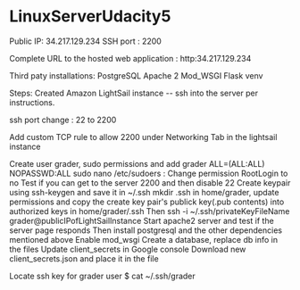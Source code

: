 
# LinuxServerUdacity5

Public IP: 34.217.129.234
SSH port : 2200

Complete URL to the hosted web application : http:34.217.129.234

Third paty installations:
PostgreSQL
Apache 2 
Mod_WSGI 
Flask venv

Steps:
Created Amazon LightSail instance -- ssh into the server per instructions.

ssh port change : 22 to 2200

Add custom TCP rule to allow 2200 under Networking Tab in the lightsail instance

Create user grader, sudo permissions and add grader ALL=(ALL:ALL) NOPASSWD:ALL
sudo nano /etc/sudoers : Change permission RootLogin to no
Test if you can get to the server 2200 and then disable 22
Create keypair using ssh-keygen and save it in ~/.ssh
mkdir .ssh in home/grader, update permissions and copy the create key pair's publick key(.pub contents) into authorized keys in home/grader/.ssh
Then ssh -i ~/.ssh/privateKeyFileName grader@publicIPofLightSailInstance
Start apache2 server and test if the server page responds
Then install postgresql and the other dependencies mentioned above 
Enable mod_wsgi
Create a database, replace db info in the files
Update client_secrets in Google console
Download new client_secrets.json and place it in the file

Locate ssh key for grader user
$ cat ~/.ssh/grader
